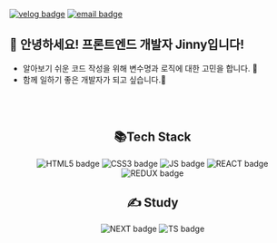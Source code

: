 [![velog badge](https://img.shields.io/badge/velog-20C997.svg?&style=flat-square&logo=velog&logoColor=white)](https://velog.io/@ybj1227)
[![email badge](https://img.shields.io/badge/Gmail-EA4335?&style=flat-square&logo=naver&logoColor=white)](mailto:byjin98@gmail.com)


## 🐯 안녕하세요! 프론트엔드 개발자 Jinny입니다!
- 알아보기 쉬운 코드 작성을 위해 변수명과 로직에 대한 고민을 합니다. 🤔
- 함께 일하기 좋은 개발자가 되고 싶습니다.🥴

<br/>
<br/>

<h2 align="center">📚Tech Stack</h2>

<div align="center">

![HTML5 badge](https://img.shields.io/badge/HTML5-E34F26?style=flat-square&logo=HTML5&logoColor=white)
![CSS3 badge](https://img.shields.io/badge/CSS3-1572B6?style=flat-square&logo=CSS3&logoColor=white)
![JS badge](https://img.shields.io/badge/JAVASCRIPT-F7DF1E?style=flat-square&logo=JavaScript&logoColor=white)
![REACT badge](https://img.shields.io/badge/REACT-61DAFB?style=flat-square&logo=React&logoColor=white)
![REDUX badge](https://img.shields.io/badge/REDUX-764ABC?style=flat-square&logo=Redux&logoColor=white)

</div>


<h2 align="center">✍️ Study </h2>
<div align="center">

![NEXT badge](https://img.shields.io/badge/Next.js-000000?style=flat-square&logo=Next.js&logoColor=white)
![TS badge](https://img.shields.io/badge/TYPESCRIPT-3178C6?style=flat-square&logo=TypeScript&logoColor=white)

</div>



